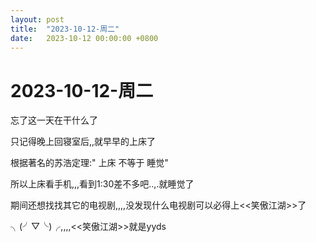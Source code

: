 ```yaml
---
layout: post
title:  "2023-10-12-周二"
date:   2023-10-12 00:00:00 +0800
---
```




# 2023-10-12-周二

忘了这一天在干什么了

只记得晚上回寝室后,,就早早的上床了

根据著名的苏浩定理:" 上床 不等于 睡觉"

所以上床看手机,,,看到1:30差不多吧..,.就睡觉了



期间还想找找其它的电视剧,,,,没发现什么电视剧可以必得上<<笑傲江湖>>了

╮(╯▽╰)╭,,,,<<笑傲江湖>>就是yyds



